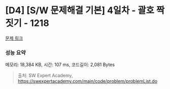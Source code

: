 # [D4] [S/W 문제해결 기본] 4일차 - 괄호 짝짓기 - 1218 

[문제 링크](https://swexpertacademy.com/main/code/problem/problemDetail.do?contestProbId=AV14eWb6AAkCFAYD) 

### 성능 요약

메모리: 18,384 KB, 시간: 107 ms, 코드길이: 2,081 Bytes



> 출처: SW Expert Academy, https://swexpertacademy.com/main/code/problem/problemList.do